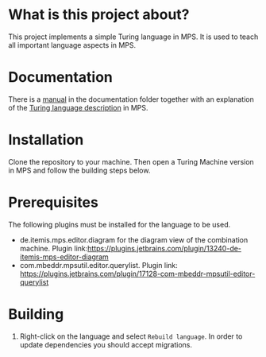 # What is this project about?
This project implements a simple Turing language in MPS. It is used to teach all important language aspects in MPS.

# Documentation
There is a [manual](Documentation/manual.md) in the documentation folder together with
an explanation of the [Turing language description](Documentation/language.md) in MPS.

# Installation
Clone the repository to your machine. Then open a Turing Machine version in MPS and follow the building steps below. 

# Prerequisites
The following plugins must be installed for the language to be used.

* de.itemis.mps.editor.diagram for the diagram view of the combination machine. Plugin link:https://plugins.jetbrains.com/plugin/13240-de-itemis-mps-editor-diagram
* com.mbeddr.mpsutil.editor.querylist. Plugin link: https://plugins.jetbrains.com/plugin/17128-com-mbeddr-mpsutil-editor-querylist

# Building
1. Right-click on the language and select `Rebuild language`. In order to update dependencies you should accept migrations.
